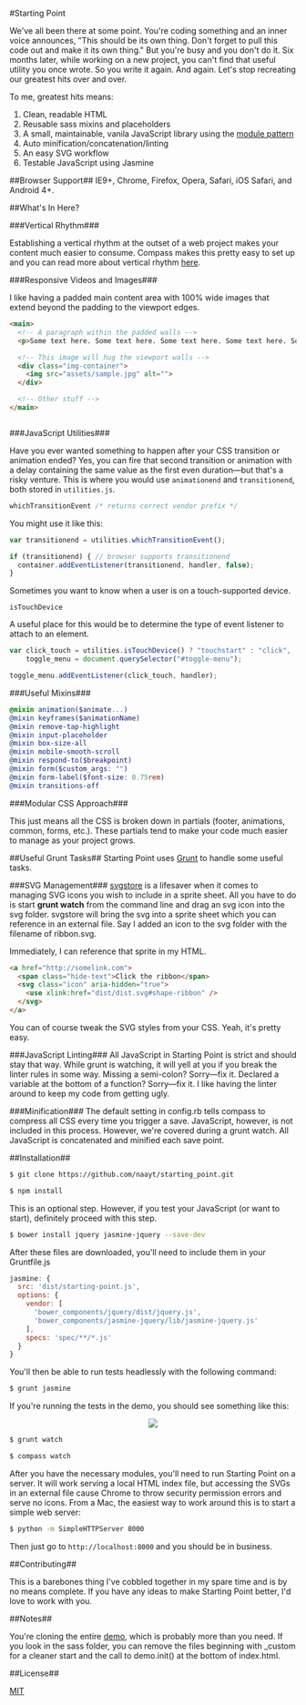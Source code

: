 #Starting Point

We've all been there at some point. You're coding something and an inner voice announces, "This should be its own thing. Don't forget to pull this code out and make it its own thing." But you're busy and you don't do it. Six months later, while working on a new project, you can't find that useful utility you once wrote. So you write it again. And again. Let's stop recreating our greatest hits over and over.

To me, greatest hits means:

1. Clean, readable HTML
2. Reusable sass mixins and placeholders
3. A small, maintainable, vanila JavaScript library using the [module pattern][8]
4. Auto minification/concatenation/linting
5. An easy SVG workflow
6. Testable JavaScript using Jasmine

##Browser Support##
IE9+, Chrome, Firefox, Opera, Safari, iOS Safari, and Android 4+.

##What's In Here?

###Vertical Rhythm###

Establishing a vertical rhythm at the outset of a web project makes your content much easier to consume. Compass makes this pretty easy to set up and you can read more about vertical rhythm [here][3].

###Responsive Videos and Images###

I like having a padded main content area with 100% wide images that extend beyond the padding to the viewport edges.
```html
<main>
  <!-- A paragraph within the padded walls -->
  <p>Some text here. Some text here. Some text here. Some text here. Some text here. Some text here. Some text here. Some text here. Some text here. </p>

  <!-- This image will hug the viewport walls -->
  <div class="img-container">
    <img src="assets/sample.jpg" alt="">
  </div>

  <!-- Other stuff -->
</main>
```
<p align="center">
  <img src="https://dl.dropboxusercontent.com/u/24799515/img_share/full_width_image.jpg" alt="">
</p>

###JavaScript Utilities###

Have you ever wanted something to happen after your CSS transition or animation ended? Yes, you can fire that second transition or animation with a delay containing the same value as the first even duration—but that's a risky venture. This is where you would use `animationend` and `transitionend`, both stored in `utilities.js`.
```javascript
whichTransitionEvent /* returns correct vendor prefix */
```

You might use it like this:

```javascript
var transitionend = utilities.whichTransitionEvent();

if (transitionend) { // browser supports transitionend
  container.addEventListener(transitionend, handler, false);
}
```

Sometimes you want to know when a user is on a touch-supported device.

    isTouchDevice
A useful place for this would be to determine the type of event listener to attach to an element.
```javascript
var click_touch = utilities.isTouchDevice() ? "touchstart" : "click",
    toggle_menu = document.querySelector("#toggle-menu");

toggle_menu.addEventListener(click_touch, handler);
```

###Useful Mixins###
```scss
@mixin animation($animate...)
@mixin keyframes($animationName)
@mixin remove-tap-highlight
@mixin input-placeholder
@mixin box-size-all
@mixin mobile-smooth-scroll
@mixin respond-to($breakpoint)
@mixin form($custom_args: "")
@mixin form-label($font-size: 0.75rem)
@mixin transitions-off
```

###Modular CSS Approach###

This just means all the CSS is broken down in partials (footer, animations, common, forms, etc.). These partials tend to make your code much easier to manage as your project grows.

##Useful Grunt Tasks##
Starting Point uses [Grunt][4] to handle some useful tasks.

###SVG Management###
[svgstore][5] is a lifesaver when it comes to managing SVG icons you wish to include in a sprite sheet. All you have to do is start **grunt watch** from the command line and drag an svg icon into the svg folder. svgstore will bring the svg into a sprite sheet which you can reference in an external file. Say I added an icon to the svg folder with the filename of ribbon.svg.

Immediately, I can reference that sprite in my HTML.
```html
<a href="http://somelink.com">
  <span class="hide-text">Click the ribbon</span>
  <svg class="icon" aria-hidden="true">
    <use xlink:href="dist/dist.svg#shape-ribbon" />
  </svg>
</a>
```
You can of course tweak the SVG styles from your CSS. Yeah, it's pretty easy.

###JavaScript Linting###
All JavaScript in Starting Point is strict and should stay that way. While grunt is watching, it will yell at you if you break the linter rules in some way. Missing a semi-colon? Sorry—fix it. Declared a variable at the bottom of a function? Sorry—fix it. I like having the linter around to keep my code from getting ugly.

###Minification###
The default setting in config.rb tells compass to compress all CSS every time you trigger a save. JavaScript, however, is not included in this process. However, we're covered during a grunt watch. All JavaScript is concatenated and minified each save point.

##Installation##

```sh
$ git clone https://github.com/naayt/starting_point.git
```

```sh
$ npm install
```

This is an optional step. However, if you test your JavaScript (or want to start), definitely proceed with this step.
```sh
$ bower install jquery jasmine-jquery --save-dev
```

After these files are downloaded, you'll need to include them in your Gruntfile.js
```javascript
jasmine: {
  src: 'dist/starting-point.js',
  options: {
    vendor: [
      'bower_components/jquery/dist/jquery.js',
      'bower_components/jasmine-jquery/lib/jasmine-jquery.js'
    ],
    specs: 'spec/**/*.js'
  }
}
```

You'll then be able to run tests headlessly with the following command:
```sh
$ grunt jasmine
```
If you're running the tests in the demo, you should see something like this:
<p align="center">
  <img src="https://dl.dropboxusercontent.com/u/24799515/img_share/grunt_jasmine_tests.png">
</p>

```sh
$ grunt watch
```

```sh
$ compass watch
```

After you have the necessary modules, you'll need to run Starting Point on a server. It will work serving a local HTML index file, but accessing the SVGs in an external file cause Chrome to throw security permission errors and serve no icons. From a Mac, the easiest way to work around this is to start a simple web server:

```sh
$ python -m SimpleHTTPServer 8000
```

Then just go to `http://localhost:8000` and you should be in business.

##Contributing##

This is a barebones thing I've cobbled together in my spare time and is by no means complete. If you have any ideas to make Starting Point better, I'd love to work with you.

##Notes##

You're cloning the entire [demo][6], which is probably more than you need. If you look in the sass folder, you can remove the files beginning with _custom for a cleaner start and the call to demo.init() at the bottom of index.html.

##License##

[MIT][7]

[1]: http://compass-style.org/
[2]: http://sass-lang.com/
[3]: http://www.zell-weekeat.com/compass-vertical-rhythm/
[4]: http://gruntjs.com/
[5]: https://github.com/FWeinb/grunt-svgstore
[6]: http://naayt.github.io/starting_point/
[7]: https://github.com/naayt/starting_point/blob/gh-pages/LICENSE
[8]: http://goo.gl/f5LZm
